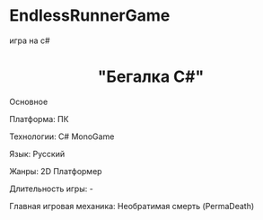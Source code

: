 # EndlessRunnerGame
игра на c#
<h1 align="center"> "Бегалка С#"</h1>
Основное

Платформа: ПК

Технологии: C# MonoGame

Язык: Русский

Жанры: 2D Платформер

Длительность игры: -

Главная игровая механика: Необратимая смерть (PermaDeath)
